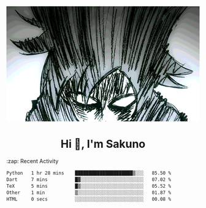 <body>
<h1 align="center"></h1>
<br>
<div align="center">
<img width="auto" height="300" src="Img/mobFreakoutLonger.gif"/>
</div>
</div>
<h1 align="center">Hi 👋, I'm Sakuno</h1>
:zap: Recent Activity

<!--START_SECTION:waka-->

```txt
Python   1 hr 28 mins    █████████████████████▒░░░   85.50 %
Dart     7 mins          █▓░░░░░░░░░░░░░░░░░░░░░░░   07.02 %
TeX      5 mins          █▒░░░░░░░░░░░░░░░░░░░░░░░   05.52 %
Other    1 min           ▒░░░░░░░░░░░░░░░░░░░░░░░░   01.87 %
HTML     0 secs          ░░░░░░░░░░░░░░░░░░░░░░░░░   00.08 %
```

<!--END_SECTION:waka-->
